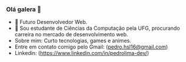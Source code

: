 ### Olá galera 👋

- 🔭 Futuro Desenvolvedor Web.
- 🌱 Sou estudante de Ciências da Computação pela UFG, procurando carreira no mercado de desenvolvimento web.
- Sobre mim: Curto tecnologias, games e animes.
- Entre em contato comigo pelo Gmail: (pedro.hsl16@gmail.com)
- Linkedin: (https://www.linkedin.com/in/pedrolima-dev/)
